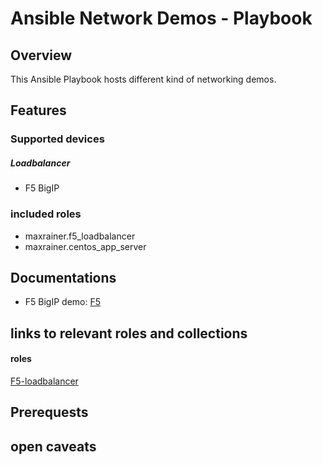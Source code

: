 # **Ansible Network Demos - Playbook**

## **Overview**
This Ansible Playbook hosts different kind of networking demos.

## **Features**

### **Supported devices**
##### **Loadbalancer**
* F5 BigIP

### **included roles**
* maxrainer.f5_loadbalancer
* maxrainer.centos_app_server

## **Documentations**
* F5 BigIP demo:
[F5](./docs/F5.md)

## **links to relevant roles and collections**
#### **roles**
[F5-loadbalancer ](https://galaxy.ansible.com/maxrainer/f5_loadbalancer)

## **Prerequests**

## **open caveats**

